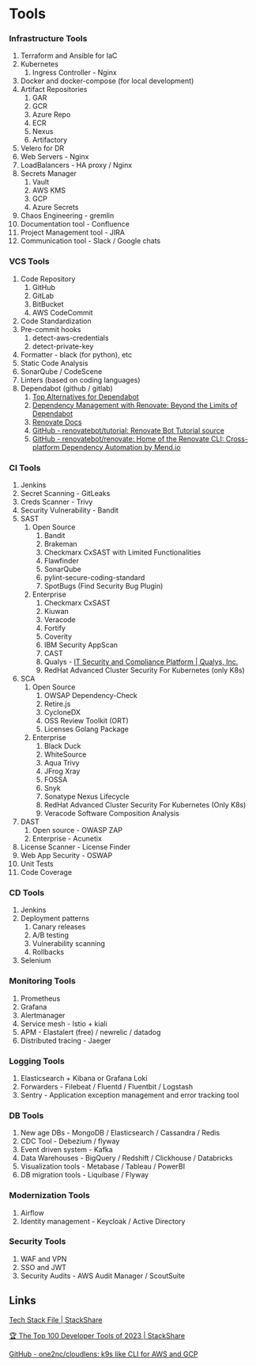 # Tools

### Infrastructure Tools

1. Terraform and Ansible for IaC
2. Kubernetes
    1. Ingress Controller - Nginx
3. Docker and docker-compose (for local development)
4. Artifact Repositories
    1. GAR
    2. GCR
    3. Azure Repo
    4. ECR
    5. Nexus
    6. Artifactory
5. Velero for DR
6. Web Servers - Nginx
7. LoadBalancers - HA proxy / Nginx
8. Secrets Manager
    1. Vault
    2. AWS KMS
    3. GCP
    4. Azure Secrets
9. Chaos Engineering - gremlin
10. Documentation tool - Confluence
11. Project Management tool - JIRA
12. Communication tool - Slack / Google chats

### VCS Tools

1. Code Repository
    1. GitHub
    2. GitLab
    3. BitBucket
    4. AWS CodeCommit
2. Code Standardization
3. Pre-commit hooks
    1. detect-aws-credentials
    2. detect-private-key
4. Formatter - black (for python), etc
5. Static Code Analysis
6. SonarQube / CodeScene
7. Linters (based on coding languages)
8. Dependabot (github / gitlab)
    1. [Top Alternatives for Dependabot](https://devdojo.com/yoda/top-dependabot-alternatives)
    2. [Dependency Management with Renovate: Beyond the Limits of Dependabot](https://blog.opstree.com/2024/03/12/dependency-management-with-renovate-beyond-the-limits-of-dependabot/)
    3. [Renovate Docs](https://docs.renovatebot.com/)
    4. [GitHub - renovatebot/tutorial: Renovate Bot Tutorial source](https://github.com/renovatebot/tutorial)
    5. [GitHub - renovatebot/renovate: Home of the Renovate CLI: Cross-platform Dependency Automation by Mend.io](https://github.com/renovatebot/renovate)

### CI Tools

1. Jenkins
2. Secret Scanning - GitLeaks
3. Creds Scanner - Trivy
4. Security Vulnerability - Bandit
5. SAST
    1. Open Source
        1. Bandit
        2. Brakeman
        3. Checkmarx CxSAST with Limited Functionalities
        4. Flawfinder
        5. SonarQube
        6. pylint-secure-coding-standard
        7. SpotBugs (Find Security Bug Plugin)
    2. Enterprise
        1. Checkmarx CxSAST
        2. Kiuwan
        3. Veracode
        4. Fortify
        5. Coverity
        6. IBM Security AppScan
        7. CAST
        8. Qualys - [IT Security and Compliance Platform | Qualys, Inc.](https://www.qualys.com/)
        9. RedHat Advanced Cluster Security For Kubernetes (only K8s)
6. SCA
    1. Open Source
        1. OWSAP Dependency-Check
        2. Retire.js
        3. CycloneDX
        4. OSS Review Toolkit (ORT)
        5. Licenses Golang Package
    2. Enterprise
        1. Black Duck
        2. WhiteSource
        3. Aqua Trivy
        4. JFrog Xray
        5. FOSSA
        6. Snyk
        7. Sonatype Nexus Lifecycle
        8. RedHat Advanced Cluster Security For Kubernetes (Only K8s)
        9. Veracode Software Composition Analysis
7. DAST
    1. Open source - OWASP ZAP
    2. Enterprise - Acunetix
8. License Scanner - License Finder
9. Web App Security - OSWAP
10. Unit Tests
11. Code Coverage

### CD Tools

1. Jenkins
2. Deployment patterns
    1. Canary releases
    2. A/B testing
    3. Vulnerability scanning
    4. Rollbacks
3. Selenium

### Monitoring Tools

1. Prometheus
2. Grafana
3. Alertmanager
4. Service mesh - Istio + kiali
5. APM - Elastalert (free) / newrelic / datadog
6. Distributed tracing - Jaeger

### Logging Tools

1. Elasticsearch + Kibana or Grafana Loki
2. Forwarders - Filebeat / Fluentd / Fluentbit / Logstash
3. Sentry - Application exception management and error tracking tool

### DB Tools

1. New age DBs - MongoDB / Elasticsearch / Cassandra / Redis
2. CDC Tool - Debezium / flyway
3. Event driven system - Kafka
4. Data Warehouses - BigQuery / Redshift / Clickhouse / Databricks
5. Visualization tools - Metabase / Tableau / PowerBI
6. DB migration tools - Liquibase / Flyway

### Modernization Tools

1. Airflow
2. Identity management - Keycloak / Active Directory

### Security Tools

1. WAF and VPN
2. SSO and JWT
3. Security Audits - AWS Audit Manager / ScoutSuite

## Links

[Tech Stack File | StackShare](https://stackshare.io/tech-stack-file)

[🏆 The Top 100 Developer Tools of 2023 | StackShare](https://stackshare.io/posts/top-developer-tools-2023)

[GitHub - one2nc/cloudlens: k9s like CLI for AWS and GCP](https://github.com/one2nc/cloudlens)
